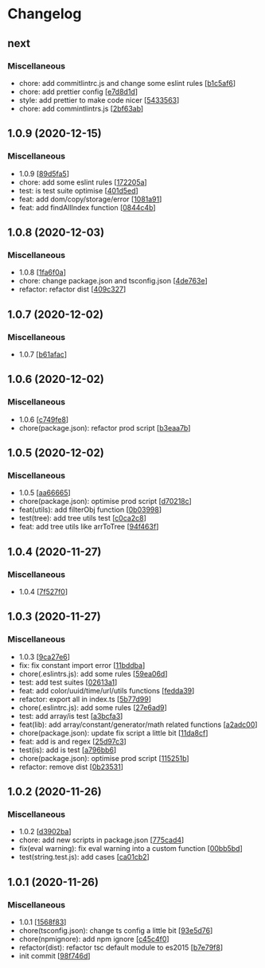 # Changelog

<a name="next"></a>
## next

### Miscellaneous

-  chore: add commitlintrc.js and change some eslint rules [[b1c5af6](https://github.com/Zhaocl1997/easy-fns-ts/commit/b1c5af6b935f681c9a672a7158612fba486cd5df)]
-  chore: add prettier config [[e7d8d1d](https://github.com/Zhaocl1997/easy-fns-ts/commit/e7d8d1de323a3027fa173e8e3be44775430e28ee)]
-  style: add prettier to make code nicer [[5433563](https://github.com/Zhaocl1997/easy-fns-ts/commit/5433563f5426a03303696a865d52748e4928e61c)]
-  chore: add commintlintrs.js [[2bf63ab](https://github.com/Zhaocl1997/easy-fns-ts/commit/2bf63abc883ca50714a4f3d6a0d00b41a486f7f3)]


<a name="1.0.9"></a>
## 1.0.9 (2020-12-15)

### Miscellaneous

-  1.0.9 [[89d5fa5](https://github.com/Zhaocl1997/easy-fns-ts/commit/89d5fa5dbd75c22ce980f86788147f907adce798)]
-  chore: add some eslint rules [[172205a](https://github.com/Zhaocl1997/easy-fns-ts/commit/172205a32078999b525d3c64aac0d68670e8cf47)]
-  test: is test suite optimise [[401d5ed](https://github.com/Zhaocl1997/easy-fns-ts/commit/401d5eda89b24a69e7ed6f7c891229f5fadb8305)]
-  feat: add dom/copy/storage/error [[1081a91](https://github.com/Zhaocl1997/easy-fns-ts/commit/1081a9110046c9c9a5f848fc01773ed9baf17830)]
-  feat: add findAllIndex function [[0844c4b](https://github.com/Zhaocl1997/easy-fns-ts/commit/0844c4b8c5c0ca37c5702862c884aeef286f78db)]


<a name="1.0.8"></a>
## 1.0.8 (2020-12-03)

### Miscellaneous

-  1.0.8 [[1fa6f0a](https://github.com/Zhaocl1997/easy-fns-ts/commit/1fa6f0a7179df329b093d73aa12e2c51e5cc4a0b)]
-  chore: change package.json and tsconfig.json [[4de763e](https://github.com/Zhaocl1997/easy-fns-ts/commit/4de763e8c1ac81fa20dc2b07b83887e448ee2087)]
-  refactor: refactor dist [[409c327](https://github.com/Zhaocl1997/easy-fns-ts/commit/409c3270be00270aedc0ac4f538c1e47cea2bccf)]


<a name="1.0.7"></a>
## 1.0.7 (2020-12-02)

### Miscellaneous

-  1.0.7 [[b61afac](https://github.com/Zhaocl1997/easy-fns-ts/commit/b61afac5aae57fb914258a4e5ce2ea23686d6003)]


<a name="1.0.6"></a>
## 1.0.6 (2020-12-02)

### Miscellaneous

-  1.0.6 [[c749fe8](https://github.com/Zhaocl1997/easy-fns-ts/commit/c749fe8d4ab98d6ffa504e9c3a70cf7e64e35f8d)]
-  chore(package.json): refactor prod script [[b3eaa7b](https://github.com/Zhaocl1997/easy-fns-ts/commit/b3eaa7b9a9a34f7888ea713a810972f32ca4dce0)]


<a name="1.0.5"></a>
## 1.0.5 (2020-12-02)

### Miscellaneous

-  1.0.5 [[aa66665](https://github.com/Zhaocl1997/easy-fns-ts/commit/aa66665751d1cee3865a74ec0730389ee487596b)]
-  chore(package.json): optimise prod script [[d70218c](https://github.com/Zhaocl1997/easy-fns-ts/commit/d70218c52c21d76b9ab7756fd852e0d125160d29)]
-  feat(utils): add filterObj function [[0b03998](https://github.com/Zhaocl1997/easy-fns-ts/commit/0b039986bd6c08cf12dedc8af7689f3016308872)]
-  test(tree): add tree utils test [[c0ca2c8](https://github.com/Zhaocl1997/easy-fns-ts/commit/c0ca2c890eed9c0f0113a6529cfae43dc7f69b99)]
-  feat: add tree utils like arrToTree [[94f463f](https://github.com/Zhaocl1997/easy-fns-ts/commit/94f463f767a020fc61dec1585884cf34f353af4a)]


<a name="1.0.4"></a>
## 1.0.4 (2020-11-27)

### Miscellaneous

-  1.0.4 [[7f527f0](https://github.com/Zhaocl1997/easy-fns-ts/commit/7f527f05b1a2982c9c818ef37504bca7ae2b5cbb)]


<a name="1.0.3"></a>
## 1.0.3 (2020-11-27)

### Miscellaneous

-  1.0.3 [[9ca27e6](https://github.com/Zhaocl1997/easy-fns-ts/commit/9ca27e6a66e6ad060c4ee8621242db12dcfed267)]
-  fix: fix constant import error [[11bddba](https://github.com/Zhaocl1997/easy-fns-ts/commit/11bddba6e1640798ba632ed84b4a0380836e6aa9)]
-  chore(.eslintrs.js): add some rules [[59ea06d](https://github.com/Zhaocl1997/easy-fns-ts/commit/59ea06dc8986e7da8b1e4651ce8db8ed7cc14ade)]
-  test: add test suites [[02613a1](https://github.com/Zhaocl1997/easy-fns-ts/commit/02613a1e68c34809946e03ed72bf9dc93e3ed3ef)]
-  feat: add color/uuid/time/url/utils functions [[fedda39](https://github.com/Zhaocl1997/easy-fns-ts/commit/fedda3966065de4698a6c4954aa888b21b075851)]
-  refactor: export all in index.ts [[5b77d99](https://github.com/Zhaocl1997/easy-fns-ts/commit/5b77d99a6f99b18451ac2e6936e86b3a67dfde3b)]
-  chore(.eslintrc.js): add some rules [[27e6ad9](https://github.com/Zhaocl1997/easy-fns-ts/commit/27e6ad93dd100335c0bda35b35600bdf30b2dc43)]
-  test: add array/is test [[a3bcfa3](https://github.com/Zhaocl1997/easy-fns-ts/commit/a3bcfa3c321c880fbb5e4e65a196b3a550433e04)]
-  feat(lib): add array/constant/generator/math related functions [[a2adc00](https://github.com/Zhaocl1997/easy-fns-ts/commit/a2adc00e8ff33a5ed03e349dd43c9cea324db2fb)]
-  chore(package.json): update fix script a little bit [[11da8cf](https://github.com/Zhaocl1997/easy-fns-ts/commit/11da8cf94da1b39778a2088ecc01e2e6ab578545)]
-  feat: add is and regex [[25d97c3](https://github.com/Zhaocl1997/easy-fns-ts/commit/25d97c39244bee8fa3eeeaa4f35b17683cb9648c)]
-  test(is): add is test [[a796bb6](https://github.com/Zhaocl1997/easy-fns-ts/commit/a796bb633d6bcf505c06936db796c68ba3f3c9af)]
-  chore(package.json): optimise prod script [[115251b](https://github.com/Zhaocl1997/easy-fns-ts/commit/115251b27073d4ee20eb501adfd80eca9ccb9f86)]
-  refactor: remove dist [[0b23531](https://github.com/Zhaocl1997/easy-fns-ts/commit/0b235311a1bc85f8240cc1fb4266feea1d950327)]


<a name="1.0.2"></a>
## 1.0.2 (2020-11-26)

### Miscellaneous

-  1.0.2 [[d3902ba](https://github.com/Zhaocl1997/easy-fns-ts/commit/d3902baf7f028639dc0dbda00199a1a1af927967)]
-  chore: add new scripts in package.json [[775cad4](https://github.com/Zhaocl1997/easy-fns-ts/commit/775cad4239774c838852733ada22199ee3bb03e8)]
-  fix(eval warning): fix eval warning into a custom function [[00bb5bd](https://github.com/Zhaocl1997/easy-fns-ts/commit/00bb5bd2705ff6831bab19063d93645b3d36af14)]
-  test(string.test.js): add cases [[ca01cb2](https://github.com/Zhaocl1997/easy-fns-ts/commit/ca01cb26a34c8528aa23a618379b96950c9923c1)]


<a name="1.0.1"></a>
## 1.0.1 (2020-11-26)

### Miscellaneous

-  1.0.1 [[1568f83](https://github.com/Zhaocl1997/easy-fns-ts/commit/1568f83fde6c5c497e5499b19858deb856db1722)]
-  chore(tsconfig.json): change ts config a little bit [[93e5d76](https://github.com/Zhaocl1997/easy-fns-ts/commit/93e5d764f8f38a83d59c3c010c067fe943e39b2f)]
-  chore(npmignore): add npm ignore [[c45c4f0](https://github.com/Zhaocl1997/easy-fns-ts/commit/c45c4f0de89b1ac7df73483f9f577cc99a8f4419)]
-  refactor(dist): refactor tsc default module to es2015 [[b7e79f8](https://github.com/Zhaocl1997/easy-fns-ts/commit/b7e79f819a0c60d6c9b6c79d8236e2744775e0ec)]
-  init commit [[98f746d](https://github.com/Zhaocl1997/easy-fns-ts/commit/98f746d37902b39e8f489ff9aae6471ac5d71b2b)]


